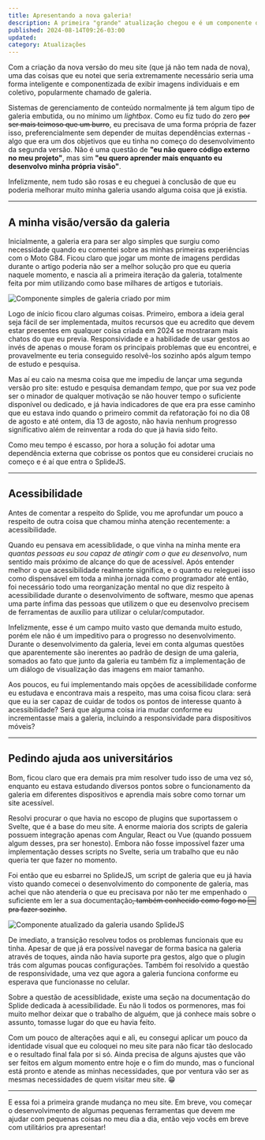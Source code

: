 ```yaml
---
title: Apresentando a nova galeria!
description: A primeira "grande" atualização chegou e é um componente que eu vou usar muito
published: 2024-08-14T09:26-03:00
updated:
category: Atualizações
---
```


<script lang="ts">
    import Link from "$lib/components/Link.svelte";
    import Image from "$lib/components/Image.svelte";
</script>

Com a criação da nova versão do meu site (que já não tem nada de nova), uma das coisas que eu notei que seria extremamente necessário seria uma forma inteligente e componentizada de exibir imagens individuais e em coletivo, popularmente chamado de galeria.

Sistemas de gerenciamento de conteúdo normalmente já tem algum tipo de galeria embutida, ou no mínimo um _lightbox_. Como eu fiz tudo do zero ~~por ser mais teimoso que um burro~~, eu precisava de uma forma própria de fazer isso, preferencialmente sem depender de muitas dependências externas - algo que era um dos objetivos que eu tinha no começo do desenvolvimento da segunda versão. Não é uma questão de **"eu não quero código externo no meu projeto"**, mas sim **"eu quero aprender mais enquanto eu desenvolvo minha própria visão"**.

Infelizmente, nem tudo são rosas e eu cheguei à conclusão de que eu poderia melhorar muito minha galeria usando alguma coisa que já existia.

---

## A minha visão/versão da galeria

Inicialmente, a galeria era para ser algo simples que surgiu como necessidade quando eu comentei sobre as minhas <Link href="/posts/g84-primeiras-impressoes" target="_blank">primeiras experiências com o Moto G84</Link>. Ficou claro que jogar um monte de imagens perdidas durante o artigo poderia não ser a melhor solução pro que eu queria naquele momento, e nascia ali a primeira iteração da galeria, totalmente feita por mim utilizando como base milhares de artigos e tutoriais.

<Image 
    src="/images/posts/atualizacao-galeria/minha-galeria.webp"
    alt="Componente simples de galeria criado por mim"
/>

Logo de início ficou claro algumas coisas. Primeiro, embora a ideia geral seja fácil de ser implementada, muitos recursos que eu acredito que devem estar presentes em qualquer coisa criada em 2024 se mostraram mais chatos do que eu previa. Responsividade e a habilidade de usar gestos ao invés de apenas o mouse foram os principais problemas que eu encontrei, e provavelmente eu teria conseguido resolvê-los sozinho após algum tempo de estudo e pesquisa.

Mas aí eu caio na mesma coisa que me impediu de lançar uma segunda versão pro site: estudo e pesquisa demandam _tempo_, que por sua vez pode ser o minador de qualquer motivação se não houver tempo o suficiente disponível ou dedicado, e já havia indicadores de que era pra esse caminho que eu estava indo quando o primeiro commit da refatoração foi no dia 08 de agosto e até ontem, dia 13 de agosto, não havia nenhum progresso significativo além de reinventar a roda do que já havia sido feito.

Como meu tempo é escasso, por hora a solução foi adotar uma dependência externa que cobrisse os pontos que eu considerei cruciais no começo e é aí que entra o <Link href="https://splidejs.com/" target="_blank">SplideJS</Link>.

---

## Acessibilidade

Antes de comentar a respeito do Splide, vou me aprofundar um pouco a respeito de outra coisa que chamou minha atenção recentemente: a acessibilidade.

Quando eu pensava em acessiblidade, o que vinha na minha mente era _quantas pessoas eu sou capaz de atingir com o que eu desenvolvo_, num sentido mais próximo de alcançe do que de acessível. Após entender melhor o que acessibilidade realmente significa, e o quanto eu releguei isso como dispensável em toda a minha jornada como programador até então, foi necessário todo uma reorganização mental no que diz respeito à acessibilidade durante o desenvolvimento de software, mesmo que apenas uma parte ínfima das pessoas que utilizem o que eu desenvolvo precisem de ferramentas de auxílio para utilizar o celular/computador.

Infelizmente, esse é um campo muito vasto que demanda muito estudo, porém ele não é um impeditivo para o progresso no desenvolvimento. Durante o desenvolvimento da galeria, levei em conta algumas questões que aparentemente são inerentes ao padrão de design de uma galeria, somados ao fato que junto da galeria eu também fiz a implementação de um diálogo de visualização das imagens em maior tamanho.

Aos poucos, eu fui implementando mais opções de acessibilidade conforme eu estudava e encontrava mais a respeito, mas uma coisa ficou clara: será que eu ia ser capaz de cuidar de todos os pontos de interesse quanto à acessibilidade? Será que alguma coisa iria mudar conforme eu incrementasse mais a galeria, incluindo a responsividade para dispositivos móveis?

---

## Pedindo ajuda aos universitários

Bom, ficou claro que era demais pra mim resolver tudo isso de uma vez só, enquanto eu estava estudando diversos pontos sobre o funcionamento da galeria em diferentes dispositivos e aprendia mais sobre como tornar um site acessível.

Resolvi procurar o que havia no escopo de plugins que suportassem o Svelte, que é a base do meu site. A enorme maioria dos scripts de galeria possuem integração apenas com Angular, React ou Vue (quando possuem algum desses, pra ser honesto). Embora não fosse impossível fazer uma implementação desses scripts no Svelte, seria um trabalho que eu não queria ter que fazer no momento.

Foi então que eu esbarrei no SplideJS, um script de galeria que eu já havia visto quando comecei o desenvolvimento do componente de galeria, mas achei que não atenderia o que eu precisava por não ter me empenhado o suficiente em ler a sua documentação~~, também conhecido como fogo no 🆒 pra fazer sozinho~~.

<Image 
    src="/images/posts/atualizacao-galeria/galeria-atual.webp"
    alt="Componente atualizado da galeria usando SplideJS"
/>

De imediato, a transição resolveu todos os problemas funcionais que eu tinha. Apesar de que já era possível navegar de forma basica na galeria através de toques, ainda não havia suporte pra gestos, algo que o plugin trás com algumas poucas configurações. Também foi resolvido a questão de responsividade, uma vez que agora a galeria funciona conforme eu esperava que funcionasse no celular.

Sobre a questão de acessiblidade, existe uma <Link href="https://splidejs.com/guides/accessibility/" target="_blank">seção na documentação</Link> do Splide dedicada à acessibilidade. Eu não li todos os pormenores, mas foi muito melhor deixar que o trabalho de alguém, que já conhece mais sobre o assunto, tomasse lugar do que eu havia feito.

Com um pouco de alterações aqui e ali, eu consegui aplicar um pouco da identidade visual que eu coloquei no meu site para não ficar tão deslocado e o resultado final fala por si só. Ainda precisa de alguns ajustes que vão ser feitos em algum momento entre hoje e o fim do mundo, mas o funcional está pronto e atende as minhas necessidades, que por ventura vão ser as mesmas necessidades de quem visitar meu site. 😁

---

E essa foi a primeira grande mudança no meu site. Em breve, vou começar o desenvolvimento de algumas pequenas ferramentas que devem me ajudar com pequenas coisas no meu dia a dia, então vejo vocês em breve com utilitários pra apresentar!
